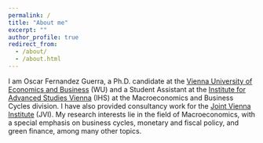 ```yaml
---
permalink: /
title: "About me" 
excerpt: ""
author_profile: true
redirect_from: 
  - /about/
  - /about.html
---
```


I am Oscar Fernandez Guerra, a Ph.D. candidate at the [Vienna University of Economics and Business](https://www.wu.ac.at/en/) (WU) and a Student Assistant at the [Institute for Advanced Studies Vienna](https://www.ihs.ac.at/) (IHS) at the Macroeconomics and Business Cycles division. I have also provided consultancy work for the [Joint Vienna Institute](https://www.jvi.org/home.html) (JVI). My research interests lie in the field of Macroeconomics, with a special emphasis on business cycles, monetary and fiscal policy, and green finance, among many other topics. 